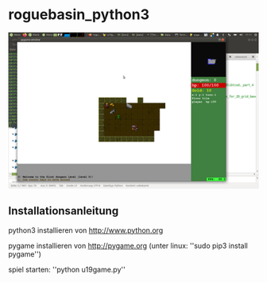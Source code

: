 # roguebasin_python3


![screenshot1.png](screenshot1.png)

## Installationsanleitung

python3 installieren von http://www.python.org

pygame installieren von http://pygame.org 
(unter linux: ''sudo pip3 install pygame'')

spiel starten: ''python u19game.py''
